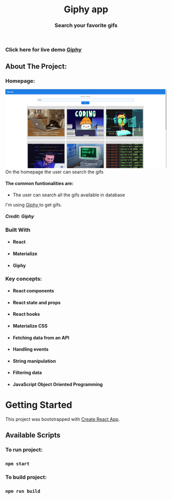<!-- PROJECT LOGO -->
<p align="center">

  <h1 align="center">Giphy app</h1>

  <h3 align="center">
   Search your favorite gifs
  </h3>
 <br />
 
 ### Click here for live demo   <a href="https://mygyph.netlify.app">Giphy</a>

</p>

<!-- ABOUT THE PROJECT -->

## About The Project:

### Homepage:

![Preview](./giphy.png)
On the homepage the user can search the gifs

#### The common funtionalities are:

- The user can search all the gifs available in database

I'm using [Giphy ](https://developers.giphy.com/docs/api/) to get gifs.

##### Credit: Giphy

### Built With

- #### React
- #### Materialize
- #### Giphy

### Key concepts:

- #### React components
- #### React state and props
- #### React hooks
- #### Materialize CSS
- #### Fetching data from an API
- #### Handling events
- #### String manipulation
- #### Filtering data
- #### JavaScript Object Oriented Programming

<!-- GETTING STARTED -->

# Getting Started

This project was bootstrapped with [Create React App](https://github.com/facebook/create-react-app).

## Available Scripts

### To run project:

### `npm start`

### To build project:

### `npm run build`
